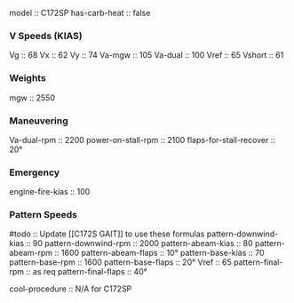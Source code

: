 model :: C172SP
has-carb-heat :: false

### V Speeds (KIAS)
Vg :: 68
Vx :: 62
Vy :: 74
Va-mgw :: 105
Va-dual :: 100
Vref :: 65
Vshort :: 61

### Weights
mgw :: 2550

### Maneuvering
Va-dual-rpm :: 2200
power-on-stall-rpm :: 2100
flaps-for-stall-recover :: 20°

### Emergency
engine-fire-kias :: 100

### Pattern Speeds
#todo :: Update [[C172S GAIT]] to use these formulas
pattern-downwind-kias :: 90
pattern-downwind-rpm :: 2000
pattern-abeam-kias :: 80
pattern-abeam-rpm :: 1600
pattern-abeam-flaps :: 10°
pattern-base-kias :: 70
pattern-base-rpm :: 1600
pattern-base-flaps :: 20°
Vref :: 65
pattern-final-rpm :: as req
pattern-final-flaps :: 40°

cool-procedure :: N/A for C172SP